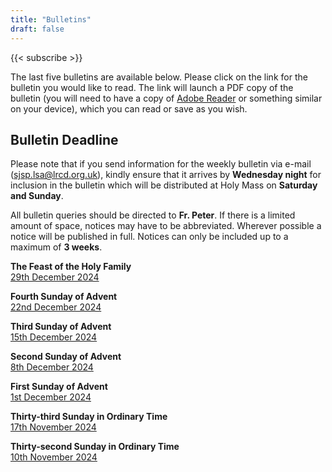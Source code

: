 ```yaml
---
title: "Bulletins"
draft: false
---
```


{{< subscribe >}}

The last five bulletins are available below. Please click on the link for the bulletin you would like to read. The link will launch a PDF copy of the bulletin (you will need to have a copy of [Adobe Reader](https://get.adobe.com/reader/) or something similar on your device), which you can read or save as you wish.

## Bulletin Deadline

Please note that if you send information for the weekly bulletin via e-mail ([sjsp.lsa@lrcd.org.uk](mailto:sjsp.lsa@lrcd.org.uk)), kindly ensure that it arrives by **Wednesday night** for inclusion in the bulletin which will be distributed at Holy Mass on **Saturday and Sunday**.

All bulletin queries should be directed to **Fr. Peter**. If there is a limited amount of space, notices may have to be abbreviated. Wherever possible a notice will be published in full. Notices can only be included up to a maximum of **3 weeks**.


**The Feast of the Holy Family**  
[29th December 2024](/bulletins/Bulletin291224.pdf)

**Fourth Sunday of Advent**  
[22nd December 2024](/bulletins/Bulletin221224.pdf)

**Third Sunday of Advent**  
[15th December 2024](/bulletins/Bulletin151224.pdf)

**Second Sunday of Advent**  
[8th December 2024](/bulletins/Bulletin081224.pdf)

**First Sunday of Advent**  
[1st December 2024](/bulletins/Bulletin011224.pdf)

**Thirty-third Sunday in Ordinary Time**  
[17th November 2024](/bulletins/Bulletin171124.pdf)

**Thirty-second Sunday in Ordinary Time**  
[10th November 2024](/bulletins/Bulletin101124.pdf)
